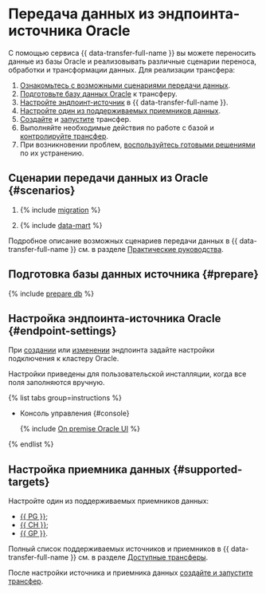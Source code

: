 # Передача данных из эндпоинта-источника Oracle

С помощью сервиса {{ data-transfer-full-name }} вы можете переносить данные из базы Oracle и реализовывать различные сценарии переноса, обработки и трансформации данных. Для реализации трансфера:

1. [Ознакомьтесь с возможными сценариями передачи данных](#scenarios).
1. [Подготовьте базу данных Oracle](#prepare) к трансферу.
1. [Настройте эндпоинт-источник](#endpoint-settings) в {{ data-transfer-full-name }}.
1. [Настройте один из поддерживаемых приемников данных](#supported-targets).
1. [Cоздайте](../../transfer.md#create) и [запустите](../../transfer.md#activate) трансфер.
1. Выполняйте необходимые действия по работе с базой и [контролируйте трансфер](../../monitoring.md).
1. При возникновении проблем, [воспользуйтесь готовыми решениями](../../../../data-transfer/troubleshooting/index.md) по их устранению.

## Сценарии передачи данных из Oracle {#scenarios}

1. {% include [migration](../../../../_includes/data-transfer/scenario-captions/migration.md) %}

1. {% include [data-mart](../../../../_includes/data-transfer/scenario-captions/data-mart.md) %}

Подробное описание возможных сценариев передачи данных в {{ data-transfer-full-name }} см. в разделе [Практические руководства](../../../tutorials/index.md).

## Подготовка базы данных источника {#prepare}

{% include [prepare db](../../../../_includes/data-transfer/endpoints/sources/oracle-prepare.md) %}

## Настройка эндпоинта-источника Oracle {#endpoint-settings}

При [создании](../index.md#create) или [изменении](../index.md#update) эндпоинта задайте настройки подключения к кластеру Oracle.

Настройки приведены для пользовательской инсталляции, когда все поля заполняются вручную.

{% list tabs group=instructions %}

- Консоль управления {#console}

    {% include [On premise Oracle UI](../../../../_includes/data-transfer/necessary-settings/ui/on-premise-oracle.md) %}

{% endlist %}

## Настройка приемника данных {#supported-targets}

Настройте один из поддерживаемых приемников данных:

* [{{ PG }}](../target/postgresql.md);
* [{{ CH }}](../target/clickhouse.md);
* [{{ GP }}](../target/greenplum.md).

Полный список поддерживаемых источников и приемников в {{ data-transfer-full-name }} см. в разделе [Доступные трансферы](../../../transfer-matrix.md).

После настройки источника и приемника данных [создайте и запустите трансфер](../../transfer.md#create).

